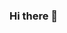### Hi there 👋

<!--
**Vkastei/Vkastei** is a ✨ _special_ ✨ repository because its `README.md` (this file) appears on your GitHub profile.
[Anurag's GitHub stats](https://github-readme-stats.vercel.app/api?username=vkastei)](https://github.com/anuraghazra/github-readme-stats)

Here are some ideas to get you started:

- 🔭 I’m currently working on ...
- 🌱 I’m currently learning ...
- 👯 I’m looking to collaborate on ...
- 🤔 I’m looking for help with ...
- 💬 Ask me about ...
- 📫 How to reach me: ...
- 😄 Pronouns: ...
- ⚡ Fun fact: ...
-->
